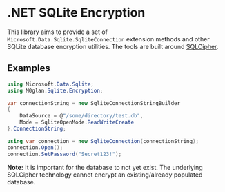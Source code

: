 # .NET SQLite Encryption
This library aims to provide a set of `Microsoft.Data.Sqlite.SqliteConnection` extension methods and other SQLite database encryption utilities. The tools are built around [SQLCipher](https://www.zetetic.net/sqlcipher/about/).

## Examples

```csharp
using Microsoft.Data.Sqlite;
using M0glan.Sqlite.Encryption;

var connectionString = new SqliteConnectionStringBuilder
{
    DataSource = @"/some/directory/test.db",
    Mode = SqliteOpenMode.ReadWriteCreate
}.ConnectionString;

using var connection = new SqliteConnection(connectionString);
connection.Open();
connection.SetPassword("Secret123!");
```

**Note:** It is important for the database to not yet exist. The underlying SQLCipher technology cannot encrypt an existing/already populated database.